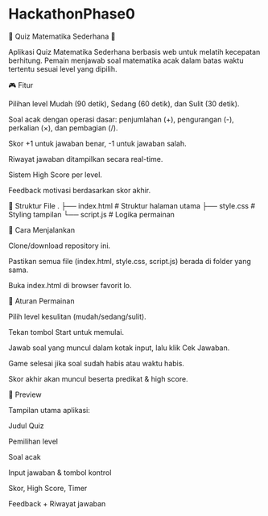 # HackathonPhase0

🧮 Quiz Matematika Sederhana 🧮

Aplikasi Quiz Matematika Sederhana berbasis web untuk melatih kecepatan berhitung.
Pemain menjawab soal matematika acak dalam batas waktu tertentu sesuai level yang dipilih.

🎮 Fitur

Pilihan level Mudah (90 detik), Sedang (60 detik), dan Sulit (30 detik).

Soal acak dengan operasi dasar: penjumlahan (+), pengurangan (-), perkalian (×), dan pembagian (/).

Skor +1 untuk jawaban benar, -1 untuk jawaban salah.

Riwayat jawaban ditampilkan secara real-time.

Sistem High Score per level.

Feedback motivasi berdasarkan skor akhir.

📂 Struktur File
.
├── index.html   # Struktur halaman utama
├── style.css    # Styling tampilan
└── script.js    # Logika permainan

🚀 Cara Menjalankan

Clone/download repository ini.

Pastikan semua file (index.html, style.css, script.js) berada di folder yang sama.

Buka index.html di browser favorit lo.

📝 Aturan Permainan

Pilih level kesulitan (mudah/sedang/sulit).

Tekan tombol Start untuk memulai.

Jawab soal yang muncul dalam kotak input, lalu klik Cek Jawaban.

Game selesai jika soal sudah habis atau waktu habis.

Skor akhir akan muncul beserta predikat & high score.

📸 Preview

Tampilan utama aplikasi:

Judul Quiz

Pemilihan level

Soal acak

Input jawaban & tombol kontrol

Skor, High Score, Timer

Feedback + Riwayat jawaban
